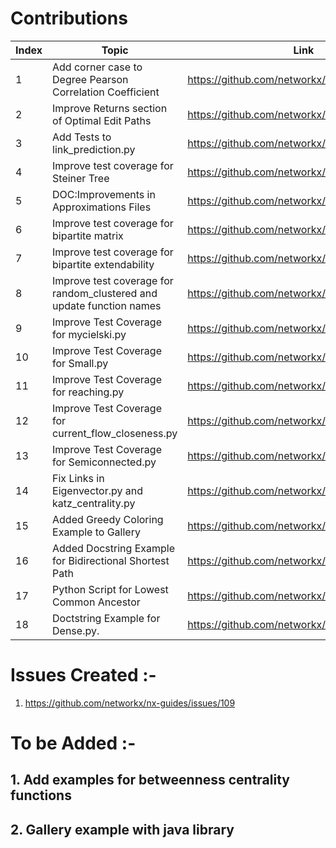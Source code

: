 # Contributions
| Index | Topic | Link | Status |
| ----- | -------- | -------- | -------- |
| 1    | Add corner case to Degree Pearson Correlation Coefficient  |https://github.com/networkx/networkx/pull/7392| Open|
| 2    | Improve Returns section of Optimal Edit Paths |https://github.com/networkx/networkx/pull/7375| Merged|
| 3    | Add Tests to link_prediction.py |https://github.com/networkx/networkx/pull/7357| Merged|
| 4   | Improve test coverage for Steiner Tree |https://github.com/networkx/networkx/pull/7348| Merged|
| 5    | DOC:Improvements in Approximations Files |https://github.com/networkx/networkx/pull/7338| Merged|
| 6    | Improve test coverage for bipartite matrix |https://github.com/networkx/networkx/pull/7312| Merged|
| 7    | Improve test coverage for bipartite extendability |https://github.com/networkx/networkx/pull/7306| Merged|
| 8   | Improve test coverage for random_clustered and update function names |https://github.com/networkx/networkx/pull/7273| Merged|
| 9    | Improve Test Coverage for mycielski.py |https://github.com/networkx/networkx/pull/7271| Merged|
| 10     | Improve Test Coverage for Small.py |https://github.com/networkx/networkx/pull/7260| Merged|
| 11     | Improve Test Coverage for reaching.py |https://github.com/networkx/networkx/pull/6678| Merged|
| 12    | Improve Test Coverage for current_flow_closeness.py |https://github.com/networkx/networkx/pull/6677| Merged|
| 13     | Improve Test Coverage for Semiconnected.py |https://github.com/networkx/networkx/pull/6645| Closed-Defect|
| 14     | Fix Links in Eigenvector.py and katz_centrality.py |https://github.com/networkx/networkx/pull/6640| Merged|
| 15     | Added Greedy Coloring Example to Gallery | https://github.com/networkx/networkx/pull/6647| Merged|
| 16     | Added Docstring Example for Bidirectional Shortest Path | https://github.com/networkx/networkx/pull/6570| Merged|
| 17     | Python Script for Lowest Common Ancestor | https://github.com/networkx/networkx/pull/6552 | Closed- Duplicate|
| 18     | Doctstring Example for Dense.py.| https://github.com/networkx/networkx/pull/6669| Merged| 










# Issues Created :- 
1. https://github.com/networkx/nx-guides/issues/109


# To be Added :- 

## 1. Add examples for betweenness centrality functions
## 2. Gallery example with java library 



